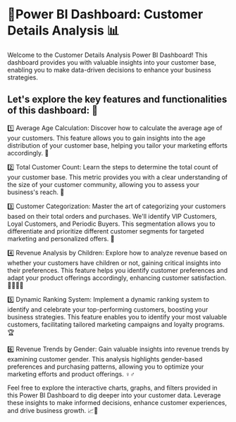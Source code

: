 # 📄Power BI Dashboard: Customer Details Analysis 📊
Welcome to the Customer Details Analysis Power BI Dashboard! This dashboard provides you with valuable insights into your customer base, enabling you to make data-driven decisions to enhance your business strategies.

## Let's explore the key features and functionalities of this dashboard: 🚀

1️⃣ Average Age Calculation: Discover how to calculate the average age of your customers. This feature allows you to gain insights into the age distribution of your customer base, helping you tailor your marketing efforts accordingly. 🎂

2️⃣ Total Customer Count: Learn the steps to determine the total count of your customer base. This metric provides you with a clear understanding of the size of your customer community, allowing you to assess your business's reach. 🙌

3️⃣ Customer Categorization: Master the art of categorizing your customers based on their total orders and purchases. We'll identify VIP Customers, Loyal Customers, and Periodic Buyers. This segmentation allows you to differentiate and prioritize different customer segments for targeted marketing and personalized offers. 🎯

4️⃣ Revenue Analysis by Children: Explore how to analyze revenue based on whether your customers have children or not, gaining critical insights into their preferences. This feature helps you identify customer preferences and adapt your product offerings accordingly, enhancing customer satisfaction. 👨‍👩‍👧‍👦

5️⃣ Dynamic Ranking System: Implement a dynamic ranking system to identify and celebrate your top-performing customers, boosting your business strategies. This feature enables you to identify your most valuable customers, facilitating tailored marketing campaigns and loyalty programs. 🏆

6️⃣ Revenue Trends by Gender: Gain valuable insights into revenue trends by examining customer gender. This analysis highlights gender-based preferences and purchasing patterns, allowing you to optimize your marketing efforts and product offerings. ♀️♂️

Feel free to explore the interactive charts, graphs, and filters provided in this Power BI Dashboard to dig deeper into your customer data. 
Leverage these insights to make informed decisions, enhance customer experiences, and drive business growth. 📈💼
